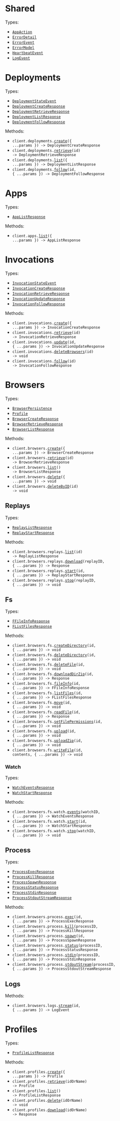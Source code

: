 # Shared

Types:

- <code><a href="./src/resources/shared.ts">AppAction</a></code>
- <code><a href="./src/resources/shared.ts">ErrorDetail</a></code>
- <code><a href="./src/resources/shared.ts">ErrorEvent</a></code>
- <code><a href="./src/resources/shared.ts">ErrorModel</a></code>
- <code><a href="./src/resources/shared.ts">HeartbeatEvent</a></code>
- <code><a href="./src/resources/shared.ts">LogEvent</a></code>

# Deployments

Types:

- <code><a href="./src/resources/deployments.ts">DeploymentStateEvent</a></code>
- <code><a href="./src/resources/deployments.ts">DeploymentCreateResponse</a></code>
- <code><a href="./src/resources/deployments.ts">DeploymentRetrieveResponse</a></code>
- <code><a href="./src/resources/deployments.ts">DeploymentListResponse</a></code>
- <code><a href="./src/resources/deployments.ts">DeploymentFollowResponse</a></code>

Methods:

- <code title="post /deployments">client.deployments.<a href="./src/resources/deployments.ts">create</a>({ ...params }) -> DeploymentCreateResponse</code>
- <code title="get /deployments/{id}">client.deployments.<a href="./src/resources/deployments.ts">retrieve</a>(id) -> DeploymentRetrieveResponse</code>
- <code title="get /deployments">client.deployments.<a href="./src/resources/deployments.ts">list</a>({ ...params }) -> DeploymentListResponse</code>
- <code title="get /deployments/{id}/events">client.deployments.<a href="./src/resources/deployments.ts">follow</a>(id, { ...params }) -> DeploymentFollowResponse</code>

# Apps

Types:

- <code><a href="./src/resources/apps.ts">AppListResponse</a></code>

Methods:

- <code title="get /apps">client.apps.<a href="./src/resources/apps.ts">list</a>({ ...params }) -> AppListResponse</code>

# Invocations

Types:

- <code><a href="./src/resources/invocations.ts">InvocationStateEvent</a></code>
- <code><a href="./src/resources/invocations.ts">InvocationCreateResponse</a></code>
- <code><a href="./src/resources/invocations.ts">InvocationRetrieveResponse</a></code>
- <code><a href="./src/resources/invocations.ts">InvocationUpdateResponse</a></code>
- <code><a href="./src/resources/invocations.ts">InvocationFollowResponse</a></code>

Methods:

- <code title="post /invocations">client.invocations.<a href="./src/resources/invocations.ts">create</a>({ ...params }) -> InvocationCreateResponse</code>
- <code title="get /invocations/{id}">client.invocations.<a href="./src/resources/invocations.ts">retrieve</a>(id) -> InvocationRetrieveResponse</code>
- <code title="patch /invocations/{id}">client.invocations.<a href="./src/resources/invocations.ts">update</a>(id, { ...params }) -> InvocationUpdateResponse</code>
- <code title="delete /invocations/{id}/browsers">client.invocations.<a href="./src/resources/invocations.ts">deleteBrowsers</a>(id) -> void</code>
- <code title="get /invocations/{id}/events">client.invocations.<a href="./src/resources/invocations.ts">follow</a>(id) -> InvocationFollowResponse</code>

# Browsers

Types:

- <code><a href="./src/resources/browsers/browsers.ts">BrowserPersistence</a></code>
- <code><a href="./src/resources/browsers/browsers.ts">Profile</a></code>
- <code><a href="./src/resources/browsers/browsers.ts">BrowserCreateResponse</a></code>
- <code><a href="./src/resources/browsers/browsers.ts">BrowserRetrieveResponse</a></code>
- <code><a href="./src/resources/browsers/browsers.ts">BrowserListResponse</a></code>

Methods:

- <code title="post /browsers">client.browsers.<a href="./src/resources/browsers/browsers.ts">create</a>({ ...params }) -> BrowserCreateResponse</code>
- <code title="get /browsers/{id}">client.browsers.<a href="./src/resources/browsers/browsers.ts">retrieve</a>(id) -> BrowserRetrieveResponse</code>
- <code title="get /browsers">client.browsers.<a href="./src/resources/browsers/browsers.ts">list</a>() -> BrowserListResponse</code>
- <code title="delete /browsers">client.browsers.<a href="./src/resources/browsers/browsers.ts">delete</a>({ ...params }) -> void</code>
- <code title="delete /browsers/{id}">client.browsers.<a href="./src/resources/browsers/browsers.ts">deleteByID</a>(id) -> void</code>

## Replays

Types:

- <code><a href="./src/resources/browsers/replays.ts">ReplayListResponse</a></code>
- <code><a href="./src/resources/browsers/replays.ts">ReplayStartResponse</a></code>

Methods:

- <code title="get /browsers/{id}/replays">client.browsers.replays.<a href="./src/resources/browsers/replays.ts">list</a>(id) -> ReplayListResponse</code>
- <code title="get /browsers/{id}/replays/{replay_id}">client.browsers.replays.<a href="./src/resources/browsers/replays.ts">download</a>(replayID, { ...params }) -> Response</code>
- <code title="post /browsers/{id}/replays">client.browsers.replays.<a href="./src/resources/browsers/replays.ts">start</a>(id, { ...params }) -> ReplayStartResponse</code>
- <code title="post /browsers/{id}/replays/{replay_id}/stop">client.browsers.replays.<a href="./src/resources/browsers/replays.ts">stop</a>(replayID, { ...params }) -> void</code>

## Fs

Types:

- <code><a href="./src/resources/browsers/fs/fs.ts">FFileInfoResponse</a></code>
- <code><a href="./src/resources/browsers/fs/fs.ts">FListFilesResponse</a></code>

Methods:

- <code title="put /browsers/{id}/fs/create_directory">client.browsers.fs.<a href="./src/resources/browsers/fs/fs.ts">createDirectory</a>(id, { ...params }) -> void</code>
- <code title="put /browsers/{id}/fs/delete_directory">client.browsers.fs.<a href="./src/resources/browsers/fs/fs.ts">deleteDirectory</a>(id, { ...params }) -> void</code>
- <code title="put /browsers/{id}/fs/delete_file">client.browsers.fs.<a href="./src/resources/browsers/fs/fs.ts">deleteFile</a>(id, { ...params }) -> void</code>
- <code title="get /browsers/{id}/fs/download_dir_zip">client.browsers.fs.<a href="./src/resources/browsers/fs/fs.ts">downloadDirZip</a>(id, { ...params }) -> Response</code>
- <code title="get /browsers/{id}/fs/file_info">client.browsers.fs.<a href="./src/resources/browsers/fs/fs.ts">fileInfo</a>(id, { ...params }) -> FFileInfoResponse</code>
- <code title="get /browsers/{id}/fs/list_files">client.browsers.fs.<a href="./src/resources/browsers/fs/fs.ts">listFiles</a>(id, { ...params }) -> FListFilesResponse</code>
- <code title="put /browsers/{id}/fs/move">client.browsers.fs.<a href="./src/resources/browsers/fs/fs.ts">move</a>(id, { ...params }) -> void</code>
- <code title="get /browsers/{id}/fs/read_file">client.browsers.fs.<a href="./src/resources/browsers/fs/fs.ts">readFile</a>(id, { ...params }) -> Response</code>
- <code title="put /browsers/{id}/fs/set_file_permissions">client.browsers.fs.<a href="./src/resources/browsers/fs/fs.ts">setFilePermissions</a>(id, { ...params }) -> void</code>
- <code title="post /browsers/{id}/fs/upload">client.browsers.fs.<a href="./src/resources/browsers/fs/fs.ts">upload</a>(id, { ...params }) -> void</code>
- <code title="post /browsers/{id}/fs/upload_zip">client.browsers.fs.<a href="./src/resources/browsers/fs/fs.ts">uploadZip</a>(id, { ...params }) -> void</code>
- <code title="put /browsers/{id}/fs/write_file">client.browsers.fs.<a href="./src/resources/browsers/fs/fs.ts">writeFile</a>(id, contents, { ...params }) -> void</code>

### Watch

Types:

- <code><a href="./src/resources/browsers/fs/watch.ts">WatchEventsResponse</a></code>
- <code><a href="./src/resources/browsers/fs/watch.ts">WatchStartResponse</a></code>

Methods:

- <code title="get /browsers/{id}/fs/watch/{watch_id}/events">client.browsers.fs.watch.<a href="./src/resources/browsers/fs/watch.ts">events</a>(watchID, { ...params }) -> WatchEventsResponse</code>
- <code title="post /browsers/{id}/fs/watch">client.browsers.fs.watch.<a href="./src/resources/browsers/fs/watch.ts">start</a>(id, { ...params }) -> WatchStartResponse</code>
- <code title="delete /browsers/{id}/fs/watch/{watch_id}">client.browsers.fs.watch.<a href="./src/resources/browsers/fs/watch.ts">stop</a>(watchID, { ...params }) -> void</code>

## Process

Types:

- <code><a href="./src/resources/browsers/process.ts">ProcessExecResponse</a></code>
- <code><a href="./src/resources/browsers/process.ts">ProcessKillResponse</a></code>
- <code><a href="./src/resources/browsers/process.ts">ProcessSpawnResponse</a></code>
- <code><a href="./src/resources/browsers/process.ts">ProcessStatusResponse</a></code>
- <code><a href="./src/resources/browsers/process.ts">ProcessStdinResponse</a></code>
- <code><a href="./src/resources/browsers/process.ts">ProcessStdoutStreamResponse</a></code>

Methods:

- <code title="post /browsers/{id}/process/exec">client.browsers.process.<a href="./src/resources/browsers/process.ts">exec</a>(id, { ...params }) -> ProcessExecResponse</code>
- <code title="post /browsers/{id}/process/{process_id}/kill">client.browsers.process.<a href="./src/resources/browsers/process.ts">kill</a>(processID, { ...params }) -> ProcessKillResponse</code>
- <code title="post /browsers/{id}/process/spawn">client.browsers.process.<a href="./src/resources/browsers/process.ts">spawn</a>(id, { ...params }) -> ProcessSpawnResponse</code>
- <code title="get /browsers/{id}/process/{process_id}/status">client.browsers.process.<a href="./src/resources/browsers/process.ts">status</a>(processID, { ...params }) -> ProcessStatusResponse</code>
- <code title="post /browsers/{id}/process/{process_id}/stdin">client.browsers.process.<a href="./src/resources/browsers/process.ts">stdin</a>(processID, { ...params }) -> ProcessStdinResponse</code>
- <code title="get /browsers/{id}/process/{process_id}/stdout/stream">client.browsers.process.<a href="./src/resources/browsers/process.ts">stdoutStream</a>(processID, { ...params }) -> ProcessStdoutStreamResponse</code>

## Logs

Methods:

- <code title="get /browsers/{id}/logs/stream">client.browsers.logs.<a href="./src/resources/browsers/logs.ts">stream</a>(id, { ...params }) -> LogEvent</code>

# Profiles

Types:

- <code><a href="./src/resources/profiles.ts">ProfileListResponse</a></code>

Methods:

- <code title="post /profiles">client.profiles.<a href="./src/resources/profiles.ts">create</a>({ ...params }) -> Profile</code>
- <code title="get /profiles/{id_or_name}">client.profiles.<a href="./src/resources/profiles.ts">retrieve</a>(idOrName) -> Profile</code>
- <code title="get /profiles">client.profiles.<a href="./src/resources/profiles.ts">list</a>() -> ProfileListResponse</code>
- <code title="delete /profiles/{id_or_name}">client.profiles.<a href="./src/resources/profiles.ts">delete</a>(idOrName) -> void</code>
- <code title="get /profiles/{id_or_name}/download">client.profiles.<a href="./src/resources/profiles.ts">download</a>(idOrName) -> Response</code>
